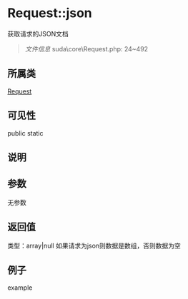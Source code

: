 # Request::json
获取请求的JSON文档
> *文件信息* suda\core\Request.php: 24~492
## 所属类 

[Request](../Request.md)

## 可见性

  public  static
## 说明



## 参数

无参数

## 返回值
类型：array|null
 如果请求为json则数据是数组，否则数据为空

## 例子

example